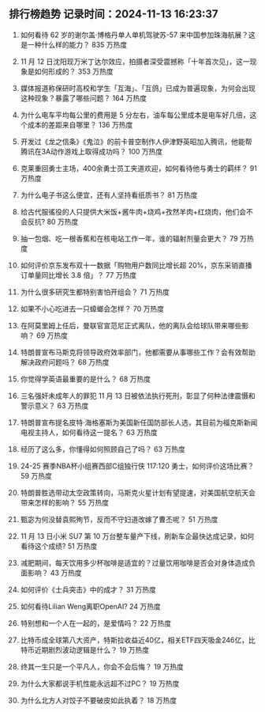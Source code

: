 
## 排行榜趋势 记录时间：2024-11-13 16:23:37
  
  1. 如何看待 62 岁的谢尔盖·博格丹单人单机驾驶苏-57 来中国参加珠海航展？这是一种什么样的能力？ 835 万热度
    
  2. 11 月 12 日沈阳现万米丁达尔效应，拍摄者深受震撼称「十年首次见」，这一现象是如何形成的？ 353 万热度
    
  3. 媒体报道称保研时高校和学生「互海」、「互鸽」已成为普遍现象，为何会出现这种现象？暴露了哪些问题？ 164 万热度
    
  4. 为什么电车平均每公里的费用是 5 分左右，油车每公里成本是电车好几倍，这个成本的差距来自哪里？ 136 万热度
    
  5. 开发过《龙之信条》《鬼泣》的前卡普空制作人伊津野英昭加入腾讯，他能帮腾讯在3A动作游戏上取得成功吗？ 100 万热度
    
  6. 克莱重回勇士主场，400余勇士员工夹道欢迎，如何看待他与勇士的羁绊？ 91 万热度
    
  7. 为什么电子书这么便宜，还有人坚持看纸质书？ 81 万热度
    
  8. 给古代服徭役的人只提供大米饭+酱牛肉+烧鸡+孜然羊肉+红烧肉，他们会不会反抗? 80 万热度
    
  9. 抽一包烟、吃一根香蕉和在核电站工作一年，谁的辐射剂量会更大？ 79 万热度
    
  10. 如何评价京东发布双十一数据「购物用户数同比增长超 20%，京东采销直播订单量同比增长 3.8 倍」？ 77 万热度
    
  11. 为什么很多研究生都特别害怕开组会？ 71 万热度
    
  12. 如果不小心吃进去一只蟑螂会怎样？ 70 万热度
    
  13. 在阿莫里姆上任后，曼联官宣范尼正式离队，他的离队会给球队带来哪些影响？ 69 万热度
    
  14. 特朗普宣布马斯克将领导政府效率部门，他都需要从事哪些工作？会有效帮助解决政府问题吗？ 68 万热度
    
  15. 你觉得学英语最重要的是什么？ 68 万热度
    
  16. 三名强奸未成年人的罪犯 11 月 13 日被依法执行死刑，彰显了何种法律震慑和警示意义？ 63 万热度
    
  17. 特朗普宣布提名皮特·海格塞斯为美国新任国防部长人选，其目前为福克斯新闻电视主持人，如何看待这一提名？ 63 万热度
    
  18. 经历了这么多，你懂得如何照顾自己了吗？ 63 万热度
    
  19. 24-25 赛季NBA杯小组赛西部C组独行侠 117:120 勇士，如何评价这场比赛？ 59 万热度
    
  20. 特朗普胜选带动太空政策转向，马斯克火星计划有望提速，对美国航空航天会带来怎样的影响？ 55 万热度
    
  21. 甄宓为何没替袁熙殉节，反而不守妇道改嫁了曹丕呢？ 51 万热度
    
  22. 11 月 13 日小米 SU7 第 10 万台整车量产下线，刷新车企最快达成记录，如何看待这个成绩? 51 万热度
    
  23. 减肥期间，每天饮用多少杯咖啡是适宜的？过量饮用咖啡是否会对身体造成负面影响？ 43 万热度
    
  24. 如何评价《士兵突击》中的成才？ 31 万热度
    
  25. 如何看待Lilian Weng离职OpenAI? 24 万热度
    
  26. 特别想和一个人在一起的，是爱情吗？ 22 万热度
    
  27. 比特币成全球第八大资产，特斯拉收益近40亿，相关ETF四天吸金246亿，比特币近期剧烈波动逻辑是什么？ 19 万热度
    
  28. 终其一生只是一个平凡人，你会不会后悔？ 19 万热度
    
  29. 为什么大家都说手机性能永远超不过PC？ 19 万热度
    
  30. 为什么北方人对饺子不要破皮如此执着？ 18 万热度
    
